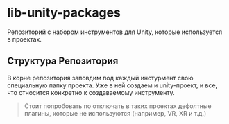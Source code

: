 # lib-unity-packages
Репозиторий с набором инструментов для Unity, которые используется в проектах.


## Структура Репозитория

В корне репозитория заповдим под каждый инстурмент свою специальную папку проекта. Уже в ней создаем и unity-проект, и все, что относится конкретно к создаваемому инструменту. 

> Стоит попробовать по отключать в таких проектах дефолтные плагины, которые не используются (например, VR, XR и т.д.)
